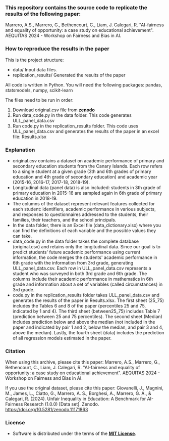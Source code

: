 
### This repository contains the source code to replicate the results of the following paper:
Marrero, A.S., Marrero, G., Bethencourt, C., Liam, J. Calegari, R. "AI-fairness and equality of opportunity: a case study on educational achievement". AEQUITAS 2024 - Workshop on Fairness and Bias in AI.

### How to reproduce the results in the paper
This is the project structure:

+ data/ Input data files.
+ replication_results/ Generated the results of the paper

All code is written in Python. You will need the following packages: pandas, statsmodels, numpy, scikit-learn

The files need to be run in order: 
1. Download original.csv file from __[zenodo](https://zenodo.org/records/11171863)__
3. Run data_code.py in the data folder. This code generates ULL_panel_data.csv
4. Run code.py in the replication_results folder. This code uses ULL_panel_data.csv and generates the results of the paper in an excel file: Results.xlsx

### Explanation
+ original.csv contains a dataset on academic performance of primary and secondary education students from the Canary Islands.
Each row refers to a single student at a given grade (3th and 6th grades of primary education and 4th grade of secondary education) and academic year (2015-16, 2016-17, 2017-18, 2018-19).
+ Longitudinal data (panel data) is also included: students in 3th grade of primary education in 2015-16 are sampled again in 6th grade of primary education in 2018-19.
+ The columns of the dataset represent relevant features collected for each student: identifiers, academic performance in various subjects, and responses to questionnaires addressed to the students, their families, their teachers, and the school principals.
+ In the data folder, there is an Excel file (data_dictionary.xlsx) where you can find the definitions of each variable and the possible values they can take.
+ data_code.py in the data folder takes the complete database (original.csv) and retains only the longitudinal data. Since our goal is to predict students' future academic performance using current information, the code merges the students' academic performance in 6th grade with the information from 3rd grade, generating ULL_panel_data.csv. Each row in ULL_panel_data.csv represents a student who was surveyed in both 3rd grade and 6th grade. The columns include their academic performance in mathematics in 6th grade and information about a set of variables (called circumstances) in 3rd grade.
+ code.py in the replication_results folder takes ULL_panel_data.csv and generates the results of the paper in Results.xlsx. The first sheet (25_75) includes the Tables 6 and 8 of the paper (percentiles 25 and 75, indicated by 1 and 4). The third sheet (between25_75) includes Table 7 (prediction between 25 and 75 percentiles). The second sheet (Median) includes prediction below and above the median (not included in the paper and indicated by pair 1 and 2, below the median, and pair 3 and 4, above the median). Lastly, the fourth sheet (data) includes the prediction of all regression models estimated in the paper. 

### Citation
When using this archive, please cite this paper: 
Marrero, A.S., Marrero, G., Bethencourt, C., Liam, J. Calegari, R. "AI-fairness and equality of opportunity: a case study on educational achievement". AEQUITAS 2024 - Workshop on Fairness and Bias in AI.

If you use the original dataset, please cite this paper: 
Giovanelli, J., Magnini, M., James, L., Ciatto, G., Marrero, A. S., Borghesi, A., Marrero, G. A., & Calegari, R. (2024). Unfair Inequality in Education: A Benchmark for AI-Fairness Research (1.0.0) [Data set]. Zenodo. https://doi.org/10.5281/zenodo.11171863

### License
+ Software is distributed under the terms of the __[MIT License](https://opensource.org/licenses/MIT)__.
